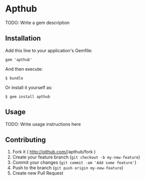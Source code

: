 # Apthub

TODO: Write a gem description

## Installation

Add this line to your application's Gemfile:

    gem 'apthub'

And then execute:

    $ bundle

Or install it yourself as:

    $ gem install apthub

## Usage

TODO: Write usage instructions here

## Contributing

1. Fork it ( http://github.com/<my-github-username>/apthub/fork )
2. Create your feature branch (`git checkout -b my-new-feature`)
3. Commit your changes (`git commit -am 'Add some feature'`)
4. Push to the branch (`git push origin my-new-feature`)
5. Create new Pull Request

